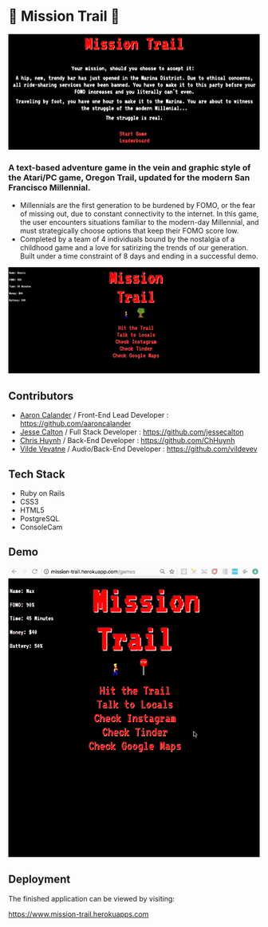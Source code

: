 # 🌉 Mission Trail 🌉

![Intro](mission-trail-intro.png)



### A text-based adventure game in the vein and graphic style of the Atari/PC game, Oregon Trail, updated for the modern San Francisco Millennial.
* Millennials are the first generation to be burdened by FOMO, or the fear of missing out, due to constant connectivity to the internet.     In this game, the user encounters situations familiar to the modern-day Millennial, and must strategically choose options that keep       their FOMO score low.
* Completed by a team of 4 individuals bound by the nostalgia of a childhood  game and a love for satirizing the trends of our generation.   Built under a time constraint of 8 days and ending in a successful demo.

![Home](mission-trail-home.png)

## Contributors

* [Aaron Calander](https://www.linkedin.com/in/aaroncalander) / Front-End Lead Developer : <https://github.com/aaroncalander>
* [Jesse Calton](https://www.linkedin.com/in/jessecalton) / Full Stack Developer : <https://github.com/jessecalton>
* [Chris Huynh](https://www.linkedin.com/in/christopher-huynh-28121a76) / Back-End Developer : <https://github.com/ChHuynh>
* [Vilde Vevatne](https://www.linkedin.com/in/vilde-vevatne) / Audio/Back-End Developer : <https://github.com/vildevev>

## Tech Stack

* Ruby on Rails
* CSS3
* HTML5
* PostgreSQL
* ConsoleCam

## Demo

![Demo](mission-trail-demo.gif)

## Deployment

The finished application can be viewed by visiting:

<https://www.mission-trail.herokuapps.com>
